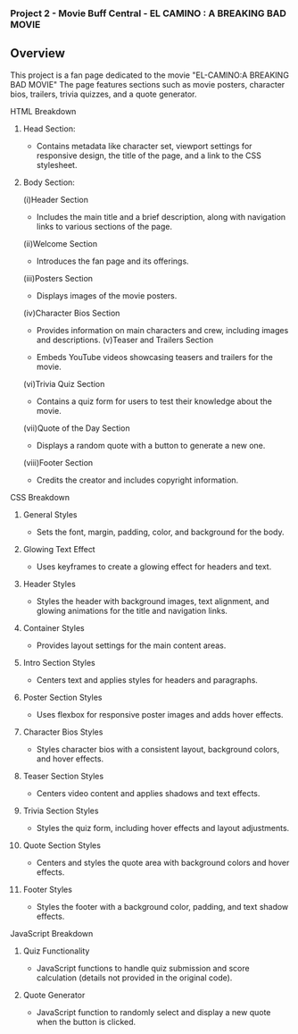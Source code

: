 ###  Project 2 - Movie Buff Central - EL CAMINO : A BREAKING BAD MOVIE  ###

## Overview

This project is a fan page dedicated to the movie "EL-CAMINO:A BREAKING BAD MOVIE" The page features sections such as movie posters, character bios, trailers, trivia quizzes, and a quote generator.

HTML Breakdown

1. Head Section:

   - Contains metadata like character set, viewport settings for responsive design, the title of the page, and a link to the CSS stylesheet.

2. Body Section:

    (i)Header Section

     - Includes the main title and a brief description, along with navigation links to various sections of the page.

   (ii)Welcome Section

     - Introduces the fan page and its offerings.

   (iii)Posters Section

     - Displays images of the movie posters.

   (iv)Character Bios Section

     - Provides information on main characters and crew, including images and descriptions.
   (v)Teaser and Trailers Section

     - Embeds YouTube videos showcasing teasers and trailers for the movie.

   (vi)Trivia Quiz Section

     - Contains a quiz form for users to test their knowledge about the movie.

   (vii)Quote of the Day Section

     - Displays a random quote with a button to generate a new one.

   (viii)Footer Section

     - Credits the creator and includes copyright information.

 CSS Breakdown

1. General Styles

   - Sets the font, margin, padding, color, and background for the body.

2. Glowing Text Effect

   - Uses keyframes to create a glowing effect for headers and text.

3. Header Styles

   - Styles the header with background images, text alignment, and glowing animations for the title and navigation links.

4. Container Styles

   - Provides layout settings for the main content areas.

5. Intro Section Styles

   - Centers text and applies styles for headers and paragraphs.

6. Poster Section Styles

   - Uses flexbox for responsive poster images and adds hover effects.

7. Character Bios Styles

   - Styles character bios with a consistent layout, background colors, and hover effects.

8. Teaser Section Styles

   - Centers video content and applies shadows and text effects.

9. Trivia Section Styles

   - Styles the quiz form, including hover effects and layout adjustments.

10. Quote Section Styles

    - Centers and styles the quote area with background colors and hover effects.

11. Footer Styles

    - Styles the footer with a background color, padding, and text shadow effects.

 JavaScript Breakdown

1. Quiz Functionality

   - JavaScript functions to handle quiz submission and score calculation (details not provided in the original code).
  
2. Quote Generator

   - JavaScript function to randomly select and display a new quote when the button is clicked.

